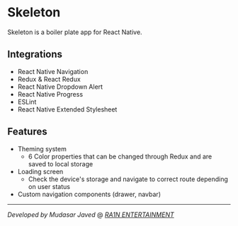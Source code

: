 
# Skeleton
Skeleton is a boiler plate app for React Native.

## Integrations
 - React Native Navigation
 - Redux & React Redux
 - React Native Dropdown Alert
 - React Native Progress
 - ESLint
 - React Native Extended Stylesheet

## Features
 - Theming system
	 - 6 Color properties that can be changed through Redux and are saved to local storage
 - Loading screen 
	 - Check the device's storage and navigate to correct route depending on user status  
 - Custom navigation components (drawer, navbar)
----------
*Developed by Mudasar Javed* @ *[RA1N ENTERTAINMENT](ra1n-entertainment.net)*